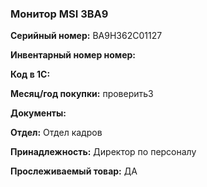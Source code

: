 ### Монитор MSI 3BA9</br>

**Серийный номер:** BA9H362C01127</br>

**Инвентарный номер номер:** </br>

**Код в 1С:** </br>

**Месяц/год покупки:** проверить3 </br>

**Документы:** </br>

**Отдел:** Отдел кадров </br>

**Принадлежность:** Директор по персоналу </br>

**Прослеживаемый товар:** ДА
